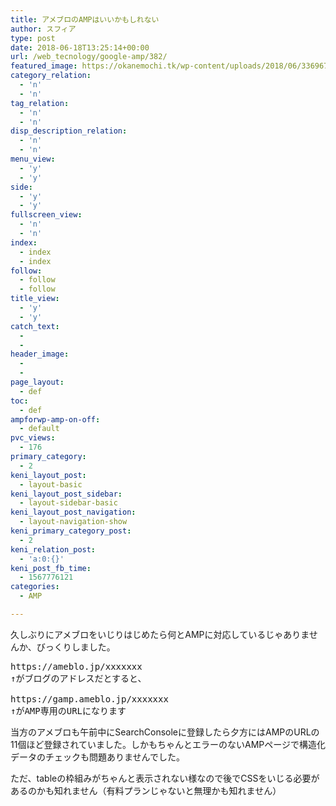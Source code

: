 ```yaml
---
title: アメブロのAMPはいいかもしれない
author: スフィア
type: post
date: 2018-06-18T13:25:14+00:00
url: /web_tecnology/google-amp/382/
featured_image: https://okanemochi.tk/wp-content/uploads/2018/06/3369677807_bf45bb7264_q.jpg
category_relation:
  - 'n'
  - 'n'
tag_relation:
  - 'n'
  - 'n'
disp_description_relation:
  - 'n'
  - 'n'
menu_view:
  - 'y'
  - 'y'
side:
  - 'y'
  - 'y'
fullscreen_view:
  - 'n'
  - 'n'
index:
  - index
  - index
follow:
  - follow
  - follow
title_view:
  - 'y'
  - 'y'
catch_text:
  - 
  - 
header_image:
  - 
  - 
page_layout:
  - def
toc:
  - def
ampforwp-amp-on-off:
  - default
pvc_views:
  - 176
primary_category:
  - 2
keni_layout_post:
  - layout-basic
keni_layout_post_sidebar:
  - layout-sidebar-basic
keni_layout_post_navigation:
  - layout-navigation-show
keni_primary_category_post:
  - 2
keni_relation_post:
  - 'a:0:{}'
keni_post_fb_time:
  - 1567776121
categories:
  - AMP

---
```

久しぶりにアメブロをいじりはじめたら何とAMPに対応しているじゃありませんか、びっくりしました。

<pre class="lang:xhtml decode:true">https://ameblo.jp/xxxxxxx
↑がブログのアドレスだとすると、

https://gamp.ameblo.jp/xxxxxxx
↑がAMP専用のURLになります</pre>

当方のアメブロも午前中にSearchConsoleに登録したら夕方にはAMPのURLの11個ほど登録されていました。しかもちゃんとエラーのないAMPページで構造化データのチェックも問題ありませんでした。

ただ、tableの枠組みがちゃんと表示されない様なので後でCSSをいじる必要があるのかも知れません（有料プランじゃないと無理かも知れません）

&nbsp;